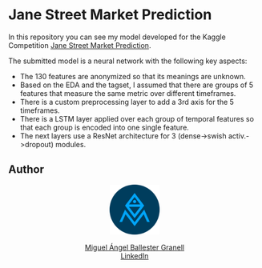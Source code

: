 # Jane Street Market Prediction

In this repository you can see my model developed for the Kaggle Competition [Jane Street Market Prediction](https://www.kaggle.com/c/jane-street-market-prediction).

The submitted model is a neural network with the following key aspects:
  * The 130 features are anonymized so that its meanings are unknown.
  * Based on the EDA and the tagset, I assumed that there are groups of 5 features that measure the same metric over different timeframes.
  * There is a custom preprocessing layer to add a 3rd axis for the 5 timeframes.
  * There is a LSTM layer applied over each group of temporal features so that each group is encoded into one single feature.
  * The next layers use a ResNet architecture for 3 (dense->swish activ.->dropout) modules.

## Author

<p align="center">
  <a href="https://github.com/miguelangelbg">
    <img  src="img/avatar_500_round.png" width="100">
  </a>
</p>
<p align="center">
    <a href="https://github.com/miguelangelbg">Miguel Ángel Ballester Granell</a>
    <br>
    <a href="https://www.linkedin.com/in/miguelangelballestergranell/">LinkedIn</a>
</p>
